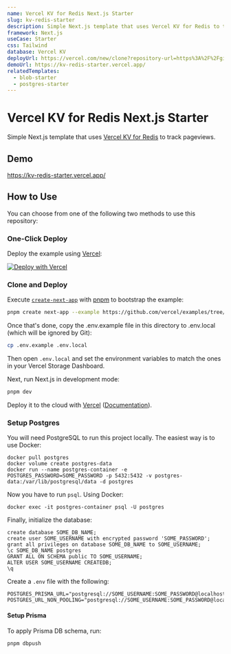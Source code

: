 ```yaml
---
name: Vercel KV for Redis Next.js Starter
slug: kv-redis-starter
description: Simple Next.js template that uses Vercel KV for Redis to track pageviews.
framework: Next.js
useCase: Starter
css: Tailwind
database: Vercel KV
deployUrl: https://vercel.com/new/clone?repository-url=https%3A%2F%2Fgithub.com%2Fvercel%2Fexamples%2Ftree%2Fmain%2Fstorage%2Fkv-redis-starter&project-name=kv-redis-starter&repository-name=kv-redis-starter&demo-title=Vercel%20KV%20for%20Redis%20Next.js%20Starter&demo-description=Simple%20Next.js%20template%20that%20uses%20Vercel%20KV%20for%20Redis%20to%20track%20pageviews.&demo-url=https%3A%2F%2Fkv-redis-starter.vercel.app%2F&demo-image=https%3A%2F%2Fkv-redis-starter.vercel.app%2Fopengraph-image.png&stores=%5B%7B"type"%3A"kv"%7D%5D
demoUrl: https://kv-redis-starter.vercel.app/
relatedTemplates:
  - blob-starter
  - postgres-starter
---
```


# Vercel KV for Redis Next.js Starter

Simple Next.js template that uses [Vercel KV for Redis](https://vercel.com/kv) to track pageviews.

## Demo

https://kv-redis-starter.vercel.app/

## How to Use

You can choose from one of the following two methods to use this repository:

### One-Click Deploy

Deploy the example using [Vercel](https://vercel.com?utm_source=github&utm_medium=readme&utm_campaign=vercel-examples):

[![Deploy with Vercel](https://vercel.com/button)](https://vercel.com/new/clone?repository-url=https%3A%2F%2Fgithub.com%2Fvercel%2Fexamples%2Ftree%2Fmain%2Fstorage%2Fkv-redis-starter&project-name=kv-redis-starter&repository-name=kv-redis-starter&demo-title=Vercel%20KV%20for%20Redis%20Next.js%20Starter&demo-description=Simple%20Next.js%20template%20that%20uses%20Vercel%20KV%20for%20Redis%20to%20track%20pageviews.&demo-url=https%3A%2F%2Fkv-redis-starter.vercel.app%2F&demo-image=https%3A%2F%2Fkv-redis-starter.vercel.app%2Fopengraph-image.png&stores=%5B%7B"type"%3A"kv"%7D%5D)

### Clone and Deploy

Execute [`create-next-app`](https://github.com/vercel/next.js/tree/canary/packages/create-next-app) with [pnpm](https://pnpm.io/installation) to bootstrap the example:

```bash
pnpm create next-app --example https://github.com/vercel/examples/tree/main/storage/kv-redis-starter
```

Once that's done, copy the .env.example file in this directory to .env.local (which will be ignored by Git):

```bash
cp .env.example .env.local
```

Then open `.env.local` and set the environment variables to match the ones in your Vercel Storage Dashboard.

Next, run Next.js in development mode:

```bash
pnpm dev
```

Deploy it to the cloud with [Vercel](https://vercel.com/new?utm_source=github&utm_medium=readme&utm_campaign=vercel-examples) ([Documentation](https://nextjs.org/docs/deployment)).

### Setup Postgres

You will need PostgreSQL to run this project locally. The easiest way is to use Docker:

```
docker pull postgres
docker volume create postgres-data
docker run --name postgres-container -e POSTGRES_PASSWORD=SOME_PASSWORD -p 5432:5432 -v postgres-data:/var/lib/postgresql/data -d postgres
```

Now you have to run `psql`. Using Docker:

```
docker exec -it postgres-container psql -U postgres
```

Finally, initialize the database:

```
create database SOME_DB_NAME;
create user SOME_USERNAME with encrypted password 'SOME_PASSWORD';
grant all privileges on database SOME_DB_NAME to SOME_USERNAME;
\c SOME_DB_NAME postgres
GRANT ALL ON SCHEMA public TO SOME_USERNAME;
ALTER USER SOME_USERNAME CREATEDB;
\q
```

Create a `.env` file with the following:

```
POSTGRES_PRISMA_URL="postgresql://SOME_USERNAME:SOME_PASSWORD@localhost:5432/SOME_DB_NAME"
POSTGRES_URL_NON_POOLING="postgresql://SOME_USERNAME:SOME_PASSWORD@localhost:5432/SOME_DB_NAME"
```

#### Setup Prisma

To apply Prisma DB schema, run:

```
pnpm dbpush
```
